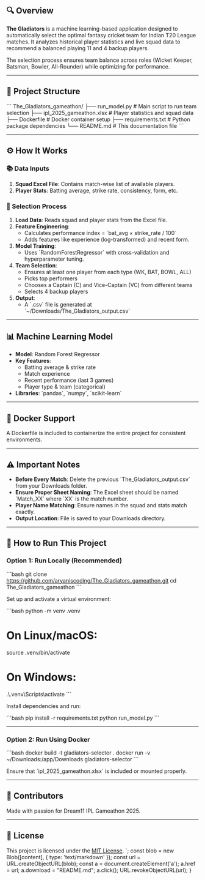 

## 🔍 Overview

**The Gladiators** is a machine learning-based application designed to automatically select the optimal fantasy cricket team for Indian T20 League matches. It analyzes historical player statistics and live squad data to recommend a balanced playing 11 and 4 backup players.

The selection process ensures team balance across roles (Wicket Keeper, Batsman, Bowler, All-Rounder) while optimizing for performance.

---

## 📁 Project Structure

\`\`\`
The_Gladiators_gameathon/
├── run_model.py               # Main script to run team selection
├── ipl_2025_gameathon.xlsx    # Player statistics and squad data
├── Dockerfile                 # Docker container setup
├── requirements.txt           # Python package dependencies
└── README.md                  # This documentation file
\`\`\`

---

## ⚙️ How It Works

### 📚 Data Inputs

1. **Squad Excel File**: Contains match-wise list of available players.  
2. **Player Stats**: Batting average, strike rate, consistency, form, etc.

### 🚀 Selection Process

1. **Load Data**: Reads squad and player stats from the Excel file.  
2. **Feature Engineering**:
   - Calculates performance index = \`bat_avg × strike_rate / 100\`
   - Adds features like experience (log-transformed) and recent form.  
3. **Model Training**:
   - Uses \`RandomForestRegressor\` with cross-validation and hyperparameter tuning.  
4. **Team Selection**:
   - Ensures at least one player from each type (WK, BAT, BOWL, ALL)  
   - Picks top performers  
   - Chooses a Captain (C) and Vice-Captain (VC) from different teams  
   - Selects 4 backup players  
5. **Output**:
   - A \`.csv\` file is generated at \`~/Downloads/The_Gladiators_output.csv\`

---

## 📊 Machine Learning Model

- **Model**: Random Forest Regressor  
- **Key Features**:
  - Batting average & strike rate  
  - Match experience  
  - Recent performance (last 3 games)  
  - Player type & team (categorical)  
- **Libraries**: \`pandas\`, \`numpy\`, \`scikit-learn\`

---

## 🐳 Docker Support

A Dockerfile is included to containerize the entire project for consistent environments.

---

## ⚠️ Important Notes

- **Before Every Match**: Delete the previous \`The_Gladiators_output.csv\` from your Downloads folder.  
- **Ensure Proper Sheet Naming**: The Excel sheet should be named \`Match_XX\` where \`XX\` is the match number.  
- **Player Name Matching**: Ensure names in the squad and stats match exactly.  
- **Output Location**: File is saved to your Downloads directory.

---

## 🚀 How to Run This Project

###  Option 1: Run Locally (Recommended)

\`\`\`bash
git clone https://github.com/aryaniscoding/The_Gladiators_gameathon.git
cd The_Gladiators_gameathon
\`\`\`

Set up and activate a virtual environment:

\`\`\`bash
python -m venv .venv
# On Linux/macOS:
source .venv/bin/activate
# On Windows:
.\\.venv\\Scripts\\activate
\`\`\`

Install dependencies and run:

\`\`\`bash
pip install -r requirements.txt
python run_model.py
\`\`\`

---

###  Option 2: Run Using Docker

\`\`\`bash
docker build -t gladiators-selector .
docker run -v ~/Downloads:/app/Downloads gladiators-selector
\`\`\`

Ensure that \`ipl_2025_gameathon.xlsx\` is included or mounted properly.

---

## 🧠 Contributors

Made with passion for Dream11 IPL Gameathon 2025.

---

## 📜 License

This project is licensed under the [MIT License](LICENSE).
`;
  const blob = new Blob([content], { type: 'text/markdown' });
  const url = URL.createObjectURL(blob);
  const a = document.createElement('a');
  a.href = url;
  a.download = "README.md";
  a.click();
  URL.revokeObjectURL(url);
}
</script>
